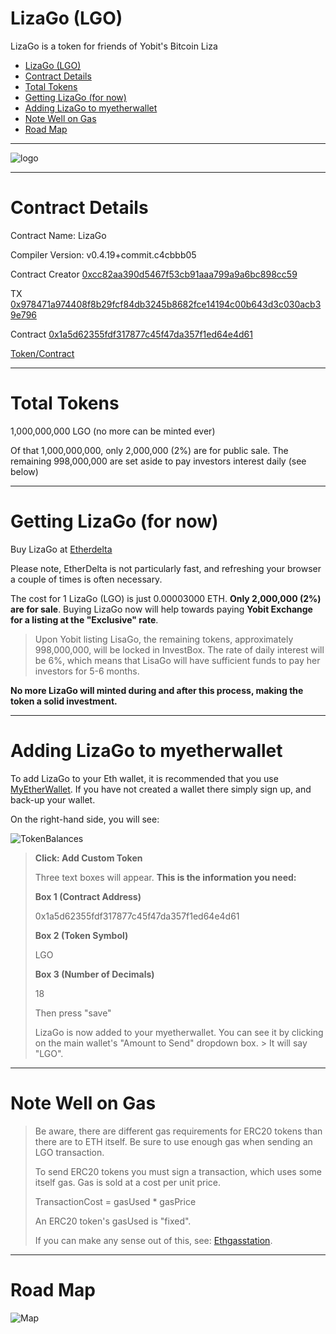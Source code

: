 # LizaGo (LGO)

LizaGo is a token for friends of Yobit's Bitcoin Liza 


<p><div class="toc">
<ul>
<li><a href="#lizago-lgo">LizaGo (LGO)</a></li>
<li><a href="#contract-details">Contract Details</a></li>
<li><a href="#total-tokens">Total Tokens</a></li>
<li><a href="#getting-lizago-for-now">Getting LizaGo (for now)</a></li>
<li><a href="#adding-lizago-to-myetherwallet">Adding LizaGo to myetherwallet</a></li>
<li><a href="#note-well-on-gas">Note Well on Gas</a></li>
<li><a href="#road-map">Road Map</a></li>
</ul>
</div>
</p>



-----


![logo](https://cdn.pbrd.co/images/H7twqyY.png)


-----

# Contract Details


Contract Name:	LizaGo

Compiler Version:	v0.4.19+commit.c4cbbb05

Contract Creator
[0xcc82aa390d5467f53cb91aaa799a9a6bc898cc59](https://etherscan.io/address/0xcc82aa390d5467f53cb91aaa799a9a6bc898cc59)


TX
[0x978471a974408f8b29fcf84db3245b8682fce14194c00b643d3c030acb39e796](https://etherscan.io/tx/0x978471a974408f8b29fcf84db3245b8682fce14194c00b643d3c030acb39e796)


Contract
[0x1a5d62355fdf317877c45f47da357f1ed64e4d61](https://etherscan.io/address/0x1a5d62355fdf317877c45f47da357f1ed64e4d61)


[Token/Contract](https://etherscan.io/token/0x1a5d62355fdf317877c45f47da357f1ed64e4d61?a=0xcc82aa390d5467f53cb91aaa799a9a6bc898cc59)


-----


# Total Tokens 


1,000,000,000 LGO (no more can be minted ever)

Of that 1,000,000,000, only 2,000,000 (2%) are for public sale. The remaining 998,000,000 are set aside to pay investors interest daily (see below)



-----


# Getting LizaGo (for now)


Buy LizaGo at [Etherdelta](https://etherdelta.com/#0x1a5d62355fdf317877c45f47da357f1ed64e4d61-ETH)

Please note, EtherDelta is not particularly fast, and refreshing your browser a couple of times is often necessary.

The cost for 1 LizaGo (LGO) is just 0.00003000 ETH. **Only 2,000,000 (2%) are for sale**. Buying LizaGo now will help towards paying **Yobit Exchange for a listing at the "Exclusive" rate**.

> Upon Yobit listing LisaGo, the remaining tokens, approximately 998,000,000, will be locked in InvestBox. The rate of daily interest will be 6%, which means that LisaGo will have sufficient funds to pay her investors for 5-6 months.

**No more LizaGo will minted during and after this process, making the token a solid investment.**


------

# Adding LizaGo to myetherwallet

To add LizaGo to your Eth wallet, it is recommended that you use [MyEtherWallet](https://myetherwallet.com). If you have not created a wallet there simply sign up, and back-up your wallet.

On the right-hand side, you will see:



![TokenBalances](https://cdn.pbrd.co/images/H7tsK3H.png)




> **Click: Add Custom Token**
> 
> Three text boxes will appear. **This is the  information you need:**
> 
> **Box 1 (Contract Address)** 
> 
> 0x1a5d62355fdf317877c45f47da357f1ed64e4d61
> 
> **Box 2 (Token Symbol)** 
> 
> LGO
> 
> **Box 3 (Number of Decimals)** 
> 
> 18
> 
> 
> Then press "save"
>
> LizaGo is now added to your myetherwallet. You can see it by clicking on the main wallet's "Amount to Send" dropdown box. > 
> It will say "LGO".
>

-----


# Note Well on Gas



> Be aware, there are different gas requirements for ERC20 tokens than there are to ETH itself. Be sure to use enough gas when sending an LGO transaction.
>
> To send ERC20 tokens you must sign a transaction, which uses some itself gas. Gas is sold at a cost per unit price.
>
> TransactionCost = gasUsed * gasPrice
>
> An ERC20 token's gasUsed is "fixed".
>
> If you can make any sense out of this, see: [Ethgasstation](https://ethgasstation.info/predictionTable.php). 



-----


# Road Map



![Map](https://cdn.pbrd.co/images/H7vqFbQ.png)
